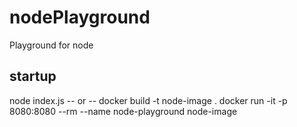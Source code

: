 # nodePlayground
Playground for node

## startup
node index.js
-- or --
docker build -t node-image .
docker run -it -p 8080:8080 --rm --name node-playground node-image
